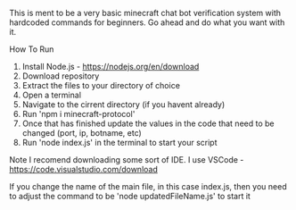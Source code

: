This is ment to be a very basic minecraft chat bot verification system with hardcoded commands for beginners. Go ahead and do what you want with it.

How To Run
1. Install Node.js - https://nodejs.org/en/download
2. Download repository
3. Extract the files to your directory of choice
4. Open a terminal
5. Navigate to the cirrent directory (if you havent already)
6. Run 'npm i minecraft-protocol'
7. Once that has finished update the values in the code that need to be changed (port, ip, botname, etc)
8. Run 'node index.js' in the terminal to start your script

Note
I recomend downloading some sort of IDE. I use VSCode - https://code.visualstudio.com/download

If you change the name of the main file, in this case index.js, then you need to adjust the command to be 'node updatedFileName.js' to start it
